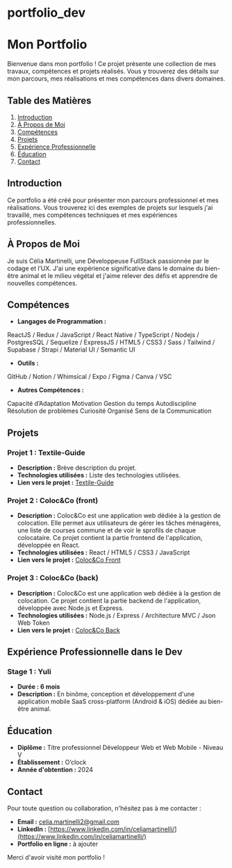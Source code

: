 # portfolio_dev

# Mon Portfolio

Bienvenue dans mon portfolio ! Ce projet présente une collection de mes travaux, compétences et projets réalisés. Vous y trouverez des détails sur mon parcours, mes réalisations et mes compétences dans divers domaines.

## Table des Matières

1. [Introduction](notion://www.notion.so/cd296b1f628949d5834408782bbff4d5?v=76bc85285d85435a8a7aaeb96e94f9a0&p=ef754ae60e974c418c1a1bd9baffa7e8&pm=s#introduction)
2. [À Propos de Moi](notion://www.notion.so/cd296b1f628949d5834408782bbff4d5?v=76bc85285d85435a8a7aaeb96e94f9a0&p=ef754ae60e974c418c1a1bd9baffa7e8&pm=s#%C3%A0-propos-de-moi)
3. [Compétences](notion://www.notion.so/cd296b1f628949d5834408782bbff4d5?v=76bc85285d85435a8a7aaeb96e94f9a0&p=ef754ae60e974c418c1a1bd9baffa7e8&pm=s#comp%C3%A9tences)
4. [Projets](notion://www.notion.so/cd296b1f628949d5834408782bbff4d5?v=76bc85285d85435a8a7aaeb96e94f9a0&p=ef754ae60e974c418c1a1bd9baffa7e8&pm=s#projets)
5. [Expérience Professionnelle](notion://www.notion.so/cd296b1f628949d5834408782bbff4d5?v=76bc85285d85435a8a7aaeb96e94f9a0&p=ef754ae60e974c418c1a1bd9baffa7e8&pm=s#exp%C3%A9rience-professionnelle)
6. [Éducation](notion://www.notion.so/cd296b1f628949d5834408782bbff4d5?v=76bc85285d85435a8a7aaeb96e94f9a0&p=ef754ae60e974c418c1a1bd9baffa7e8&pm=s#%C3%A9ducation)
7. [Contact](notion://www.notion.so/cd296b1f628949d5834408782bbff4d5?v=76bc85285d85435a8a7aaeb96e94f9a0&p=ef754ae60e974c418c1a1bd9baffa7e8&pm=s#contact)

## Introduction

Ce portfolio a été créé pour présenter mon parcours professionnel et mes réalisations. Vous trouverez ici des exemples de projets sur lesquels j'ai travaillé, mes compétences techniques et mes expériences professionnelles.

## À Propos de Moi

Je suis Célia Martinelli, une Développeuse FullStack passionnée par le codage et l’UX. J'ai une expérience significative dans le domaine du bien-être animal et le milieu végétal et j'aime relever des défis et apprendre de nouvelles compétences.

## Compétences

- **Langages de Programmation :**

ReactJS / Redux / JavaScript / React Native /
TypeScript / Nodejs / PostgresSQL / Sequelize / ExpressJS / HTML5 / CSS3 / Sass / Tailwind / Supabase / Strapi / Material UI / Semantic UI

- **Outils :**

GitHub / Notion / Whimsical / Expo / Figma /
Canva / VSC

- **Autres Compétences :**

Capacité d’Adaptation
Motivation
Gestion du temps
Autodiscipline
Résolution de problèmes
Curiosité
Organisé
Sens de la Communication

## Projets

### Projet 1 : Textile-Guide

- **Description :** Brève description du projet.
- **Technologies utilisées :** Liste des technologies utilisées.
- **Lien vers le projet :** [Textile-Guide](https://textile-guide.netlify.app/)

### Projet 2 : Coloc&Co (front)

- **Description :** Coloc&Co est une application web dédiée à la gestion de colocation. Elle permet aux utilisateurs de gérer les tâches ménagères, une liste de courses commune et de voir le sprofils de chaque colocataire. Ce projet contient la partie frontend de l'application, développée en React.
- **Technologies utilisées :**
  React / HTML5 / CSS3 / JavaScript
- **Lien vers le projet :** [Coloc&Co Front](https://github.com/celiamartinelli/colocandcoFront)

### Projet 3 : Coloc&Co (back)

- **Description :** Coloc&Co est une application web dédiée à la gestion de colocation. Ce projet contient la partie backend de l'application, développée avec Node.js et Express.
- **Technologies utilisées :** Node.js / Express / Architecture MVC / Json Web Token
- **Lien vers le projet :** [Coloc&Co Back](https://github.com/celiamartinelli/colocandcoBack)

## Expérience Professionnelle dans le Dev

### Stage 1 : Yuli

- **Durée : 6 mois**
- **Description :** En binôme, conception et développement d'une application mobile SaaS cross-platform (Android & iOS) dédiée au bien-être animal.

## Éducation

- **Diplôme :** Titre professionnel Développeur Web et Web Mobile - Niveau V
- **Établissement :** O’clock
- **Année d'obtention :** 2024

## Contact

Pour toute question ou collaboration, n'hésitez pas à me contacter :

- **Email :** celia.martinelli2@gmail.com
- **LinkedIn :** [https://www.linkedin.com/in/celiamartinelli/](https://www.linkedin.com/in/celiamartinelli/)
- **Portfolio en ligne :** à ajouter

Merci d'avoir visité mon portfolio !
